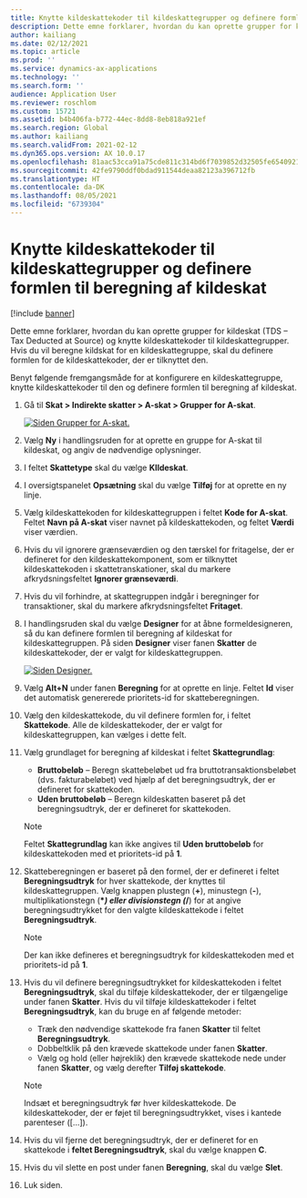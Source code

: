 ```yaml
---
title: Knytte kildeskattekoder til kildeskattegrupper og definere formlen til beregning af kildeskat
description: Dette emne forklarer, hvordan du kan oprette grupper for kildeskat (TDS – Tax Deducted at Source) og knytte kildeskattekoder til kildeskattegrupper. Hvis du vil beregne kildskat for en kildeskattegruppe, skal du definere formlen for de kildeskattekoder, der er tilknyttet den.
author: kailiang
ms.date: 02/12/2021
ms.topic: article
ms.prod: ''
ms.service: dynamics-ax-applications
ms.technology: ''
ms.search.form: ''
audience: Application User
ms.reviewer: roschlom
ms.custom: 15721
ms.assetid: b4b406fa-b772-44ec-8dd8-8eb818a921ef
ms.search.region: Global
ms.author: kailiang
ms.search.validFrom: 2021-02-12
ms.dyn365.ops.version: AX 10.0.17
ms.openlocfilehash: 81aac53cca91a75cde811c314bd6f7039852d32505fe6540921e17f3d1bbc7ad
ms.sourcegitcommit: 42fe9790ddf0bdad911544deaa82123a396712fb
ms.translationtype: HT
ms.contentlocale: da-DK
ms.lasthandoff: 08/05/2021
ms.locfileid: "6739304"
---
```

# <a name="attach-tds-tax-codes-to-tds-tax-groups-and-define-the-formula-for-calculating-tds"></a>Knytte kildeskattekoder til kildeskattegrupper og definere formlen til beregning af kildeskat

[!include [banner](../includes/banner.md)]

Dette emne forklarer, hvordan du kan oprette grupper for kildeskat (TDS – Tax Deducted at Source) og knytte kildeskattekoder til kildeskattegrupper. Hvis du vil beregne kildskat for en kildeskattegruppe, skal du definere formlen for de kildeskattekoder, der er tilknyttet den.

Benyt følgende fremgangsmåde for at konfigurere en kildeskattegruppe, knytte kildeskattekoder til den og definere formlen til beregning af kildeskat.

1. Gå til **Skat \> Indirekte skatter \> A-skat \> Grupper for A-skat**.

    [![Siden Grupper for A-skat.](./media/apac-ind-TDS-29.png)](./media/apac-ind-TDS-29.png)

2. Vælg **Ny** i handlingsruden for at oprette en gruppe for A-skat til kildeskat, og angiv de nødvendige oplysninger.
3. I feltet **Skattetype** skal du vælge **KIldeskat**.
4. I oversigtspanelet **Opsætning** skal du vælge **Tilføj** for at oprette en ny linje.
5. Vælg kildeskattekoden for kildeskattegruppen i feltet **Kode for A-skat**. Feltet **Navn på A-skat** viser navnet på kildeskattekoden, og feltet **Værdi** viser værdien.
6. Hvis du vil ignorere grænseværdien og den tærskel for fritagelse, der er defineret for den kildeskattekomponent, som er tilknyttet kildeskattekoden i skattetranskationer, skal du markere afkrydsningsfeltet **Ignorer grænseværdi**.
7. Hvis du vil forhindre, at skattegruppen indgår i beregninger for transaktioner, skal du markere afkrydsningsfeltet **Fritaget**.
8. I handlingsruden skal du vælge **Designer** for at åbne formeldesigneren, så du kan definere formlen til beregning af kildeskat for kildeskattegruppen. På siden **Designer** viser fanen **Skatter** de kildeskattekoder, der er valgt for kildeskattegruppen.

    [![Siden Designer.](./media/apac-ind-TDS-30.png)](./media/apac-ind-TDS-30.png)

9. Vælg **Alt+N** under fanen **Beregning** for at oprette en linje. Feltet **Id** viser det automatisk genererede prioritets-id for skatteberegningen.
10. Vælg den kildeskattekode, du vil definere formlen for, i feltet **Skattekode**. Alle de kildeskattekoder, der er valgt for kildeskattegruppen, kan vælges i dette felt.
11. Vælg grundlaget for beregning af kildeskat i feltet **Skattegrundlag**:

    - **Bruttobeløb** – Beregn skattebeløbet ud fra bruttotransaktionsbeløbet (dvs. fakturabeløbet) ved hjælp af det beregningsudtryk, der er defineret for skattekoden.
    - **Uden bruttobeløb** – Beregn kildeskatten baseret på det beregningsudtryk, der er defineret for skattekoden.

    > [!NOTE]
    > Feltet **Skattegrundlag** kan ikke angives til **Uden bruttobeløb** for kildeskattekoden med et prioritets-id på **1**.

12. Skatteberegningen er baseret på den formel, der er defineret i feltet **Beregningsudtryk** for hver skattekode, der knyttes til kildeskattegruppen. Vælg knappen plustegn (**+**), minustegn (**-**), multiplikationstegn (**\**_) eller divisionstegn (_*/**) for at angive beregningsudtrykket for den valgte kildeskattekode i feltet **Beregningsudtryk**.

    > [!NOTE]
    > Der kan ikke defineres et beregningsudtryk for kildeskattekoden med et prioritets-id på **1**.

13. Hvis du vil definere beregningsudtrykket for kildeskattekoden i feltet **Beregningsudtryk**, skal du tilføje kildeskattekoder, der er tilgængelige under fanen **Skatter**. Hvis du vil tilføje kildeskattekoder i feltet **Beregningsudtryk**, kan du bruge en af følgende metoder:

    - Træk den nødvendige skattekode fra fanen **Skatter** til feltet **Beregningsudtryk**.
    - Dobbeltklik på den krævede skattekode under fanen **Skatter**.
    - Vælg og hold (eller højreklik) den krævede skattekode nede under fanen **Skatter**, og vælg derefter **Tilføj skattekode**.

    > [!NOTE]
    > Indsæt et beregningsudtryk før hver kildeskattekode. De kildeskattekoder, der er føjet til beregningsudtrykket, vises i kantede parenteser (\[...\]).

14. Hvis du vil fjerne det beregningsudtryk, der er defineret for en skattekode i **feltet Beregningsudtryk**, skal du vælge knappen **C**.
15. Hvis du vil slette en post under fanen **Beregning**, skal du vælge **Slet**.
16. Luk siden.
